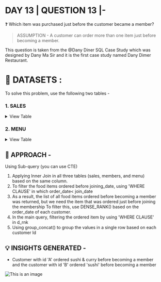
# DAY 13 | QUESTION 13 |-
❓ Which item was purchased just before the customer became a member?
> ASSUMPTION - A customer can order more than one item just before becoming a member.

 This question is taken from the @Dany Diner SQL Case Study which was designed by Dany Ma Sir and it is the first case study named Dany Dimer Restaurant.

 # **:file_folder: DATASETS :**
 To solve this problem, use the following two tables -
   ### **1. SALES**

 <details><summary>
 View Table
 </summary>
The sales table captures all customer_id level purchases with a corresponding order_date and product_id information for when and what menu items were ordered.

 | customer_id  | order_date | product_id |
 | -----------  | ---------- | ---------- |
 | A	          | 2021-01-01 | 1 |
 | A	          | 2021-01-01 | 2 |
 | A	          | 2021-01-07 | 2 |
 | A	          | 2021-01-10 | 3 |
 | A	          | 2021-01-11 | 3 |
 | A	          | 2021-01-11 | 3 |
 | B	          | 2021-01-01 | 2 |
 | B	          | 2021-01-02 | 2 |
 | B	          | 2021-01-04 | 1 |
 | B          	| 2021-01-11 | 1 |
 | B	          | 2021-01-16 | 3 |
 | B	          | 2021-02-01 | 3 |
 | C	          | 2021-01-01 | 3 |
 | C	          | 2021-01-01 | 3 |
 | C          	| 2021-01-07 | 3 |

 </details>
 
 ### **2. MENU**

 <details><summary>
 View Table
 </summary>
 The final members table captures the product i.e., dishes information like product_id, dishes name, their price
 
 | product_id  | product_name | price |
 | ----------  | ------------ | ----- |
 | 1	        | sushi | 10|
 | 2	        | curry | 15 |
 | 3	        | ramen | 12 |

 </details>

## 🎯 APPROACH -
Using Sub-query (you can use CTE)
1. Applying Inner Join in all three tables (sales, members, and menu) based on the same column.
2.  To filter the food items ordered before joining_date, using 'WHERE CLAUSE' in which order_date< join_date
3. As a result, the list of all food items ordered before becoming a member was returned, but we need the item that was ordered just before joining the membership
   To filter this, use DENSE_RANK() based on the order_date of each customer.
4. In the main query, filtering the ordered item by using 'WHERE CLAUSE' in d_rnk
5. Using group_concat() to group the values in a single row based on each customer Id

## 💡 INSIGHTS GENERATED -
- Customer with id 'A' ordered sushi & curry before becoming a member and the customer with id 'B' ordered 'sushi' before becoming a member

 ![This is an image](https://github.com/Sankriti09/30-DAYS-SQL-QUESTION-SERIES/assets/77229345/90f8b0db-e3a3-4df7-881b-44bd9eb8f99a)


